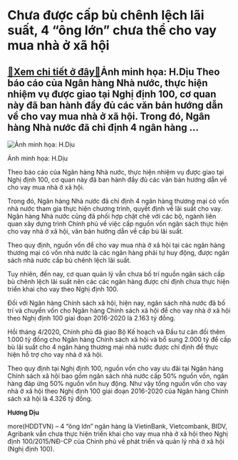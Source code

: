 Chưa được cấp bù chênh lệch lãi suất, 4 “ông lớn” chưa thể cho vay mua nhà ở xã hội
===================================================================================

[:gift:Xem chi tiết ở đây:gift:](https://hddtvn.com/chua-duoc-cap-bu-chenh-lech-lai-suat-4-ong-lon-chua-the-cho-vay-mua-nha-o-xa-hoi/)Ảnh minh họa: H.Dịu Theo báo cáo của Ngân hàng Nhà nước, thực hiện nhiệm vụ được giao tại Nghị định 100, cơ quan này đã ban hành đầy đủ các văn bản hướng dẫn về cho vay mua nhà ở xã hội. Trong đó, Ngân hàng Nhà nước đã chỉ định 4 ngân hàng …
-------------------------------------------------------------------------------------------------------------------------------------------------------------------------------------------------------------------------------------------------





![Ảnh minh họa: H.Dịu](https://haiquanonline.com.vn/stores/news_dataimages/diulth/102020/19/15/in_article/nha_Y.jpg?rt=20201019151313 "Ảnh minh họa: H.Dịu")


Ảnh minh họa: H.Dịu



Theo báo cáo của Ngân hàng Nhà nước, thực hiện nhiệm vụ được giao tại Nghị định 100, cơ quan này đã ban hành đầy đủ các văn bản hướng dẫn về cho vay mua nhà ở xã hội.


Trong đó, Ngân hàng Nhà nước đã chỉ định 4 ngân hàng thương mại có vốn nhà nước tham gia thực hiện chương trình, quyết định về lãi suất cho vay. Ngân hàng Nhà nước cũng đã phối hợp chặt chẽ với các bộ, ngành liên quan xây dựng trình Chính phủ về việc cấp nguồn vốn ngân sách thực hiện cho vay nhà ở xã hội, văn bản hướng dẫn về cấp bù lãi suất.


Theo quy định, nguồn vốn để cho vay mua nhà ở xã hội tại các ngân hàng thương mại có vốn nhà nước là các ngân hàng phải tự huy động, được ngân sách nhà nước cấp bù chênh lệch lãi suất.


Tuy nhiên, đến nay, cơ quan quản lý vẫn chưa bố trí nguồn ngân sách cấp bù chênh lệch lãi suất nên các các ngân hàng được chỉ định chưa thực hiện triển khai cho vay theo Nghị định 100.


Đối với Ngân hàng Chính sách xã hội, hiện nay, ngân sách nhà nước đã bố trí và chuyển vốn cho Ngân hàng Chính sách xã hội để cho vay nhà ở xã hội theo Nghị định 100 giai đoạn 2016-2020 là 2.163 tỷ đồng.


Hồi tháng 4/2020, Chính phủ đã giao Bộ Kế hoạch và Đầu tư cân đối thêm 1.000 tỷ đồng cho Ngân hàng Chính sách xã hội và bổ sung 2.000 tỷ để cấp bù lãi suất cho 4 ngân hàng thương mại nhà nước được chỉ định để thực hiện hỗ trợ cho vay nhà ở xã hội.


Theo quy định tại Nghị định 100, nguồn vốn cho vay ưu đãi tại Ngân hàng Chính sách xã hội bao gồm ngân sách nhà nước cấp 50% nguồn vốn, ngân hàng đáp ứng 50% nguồn vốn huy động. Như vậy tổng nguồn vốn cho vay nhà ở xã hội theo Nghị định 100 giai đoạn 2016-2020 của Ngân hàng Chính sách xã hội là 4.326 tỷ đồng.




**Hương Dịu**



more(HDDTVN) – 4 “ông lớn” ngân hàng là VietinBank, Vietcombank, BIDV, Agribank vẫn chưa thực hiện triển khai cho vay mua nhà ở xã hội theo Nghị định 100/2015/NĐ-CP của Chính phủ về phát triển và quản lý nhà ở xã hội (Nghị định 100).

